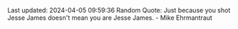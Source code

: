 Last updated: 2024-04-05 09:59:36
Random Quote: Just because you shot Jesse James doesn't mean you are Jesse James. - Mike Ehrmantraut